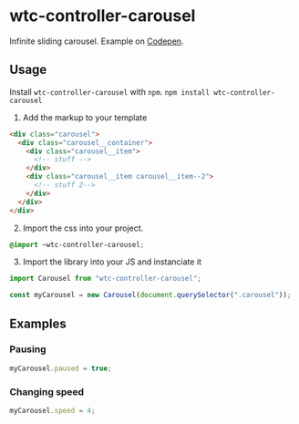 # wtc-controller-carousel

Infinite sliding carousel.
Example on [Codepen](https://codepen.io/team/wtc/pen/f3f6619570dd0ef1925893509e2c2504).

## Usage

Install `wtc-controller-carousel` with `npm`.
`npm install wtc-controller-carousel`

1. Add the markup to your template

```html
<div class="carousel">
  <div class="carousel__container">
    <div class="carousel__item">
      <!-- stuff -->
    </div>
    <div class="carousel__item carousel__item--2">
      <!-- stuff 2-->
    </div>
  </div>
</div>
```

2. Import the css into your project.

```scss
@import ~wtc-controller-carousel;
```

3. Import the library into your JS and instanciate it

```js
import Carousel from "wtc-controller-carousel";

const myCarousel = new Carousel(document.querySelector(".carousel"));
```

## Examples

### Pausing

```js
myCarousel.paused = true;
```

### Changing speed

```js
myCarousel.speed = 4;
```
